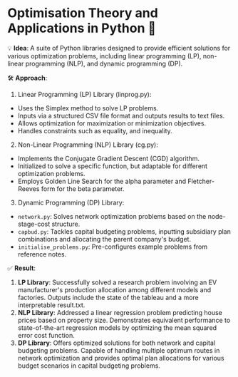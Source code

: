 # Optimisation Theory and Applications in Python 🐍

💡 **Idea**:
A suite of Python libraries designed to provide efficient solutions for various optimization problems, including linear programming (LP), non-linear programming (NLP), and dynamic programming (DP).

🛠️ **Approach**:

1. Linear Programming (LP) Library (linprog.py):
- Uses the Simplex method to solve LP problems.
- Inputs via a structured CSV file format and outputs results to text files.
- Allows optimization for maximization or minimization objectives.
- Handles constraints such as equality, and inequality.

2. Non-Linear Programming (NLP) Library (cg.py):
- Implements the Conjugate Gradient Descent (CGD) algorithm.
- Initialized to solve a specific function, but adaptable for different optimization problems.
- Employs Golden Line Search for the alpha parameter and Fletcher-Reeves form for the beta parameter.
  
3. Dynamic Programming (DP) Library:
- `network.py`: Solves network optimization problems based on the node-stage-cost structure.
- `capbud.py`: Tackles capital budgeting problems, inputting subsidiary plan combinations and allocating the parent company's budget.
- `initialise_problems.py`: Pre-configures example problems from reference notes.

✅ **Result**:
1. **LP Library**: Successfully solved a research problem involving an EV manufacturer's production allocation among different models and factories. Outputs include the state of the tableau and a more interpretable result.txt.
2. **NLP Library**: Addressed a linear regression problem predicting house prices based on property size. Demonstrates equivalent performance to state-of-the-art regression models by optimizing the mean squared error cost function.
3. **DP Library**: Offers optimized solutions for both network and capital budgeting problems. Capable of handling multiple optimum routes in network optimization and provides optimal plan allocations for various budget scenarios in capital budgeting problems.